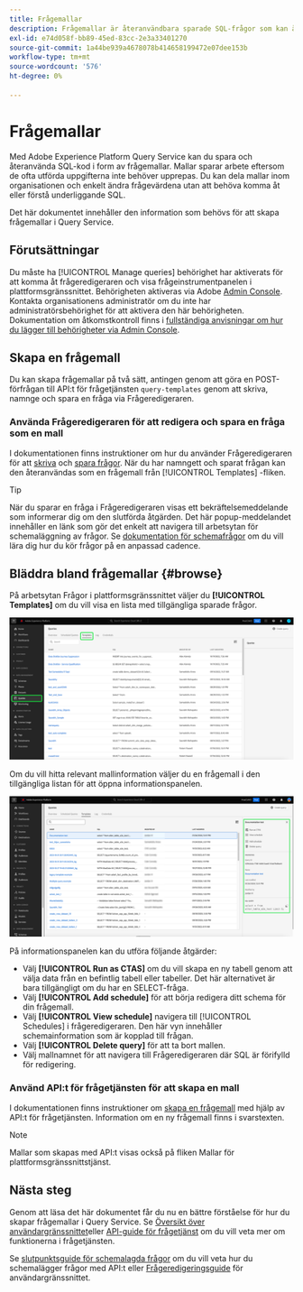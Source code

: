 ```yaml
---
title: Frågemallar
description: Frågemallar är återanvändbara sparade SQL-frågor som kan återanvändas av andra användare för att spara tid och arbete. De kan skapas med Frågeredigeraren eller API:t för frågetjänsten och är tillgängliga för användning på alla Experience Platform-datauppsättningar.
exl-id: e74d058f-bb89-45ed-83cc-2e3a33401270
source-git-commit: 1a44be939a4678078b414658199472e07dee153b
workflow-type: tm+mt
source-wordcount: '576'
ht-degree: 0%

---
```


# Frågemallar

Med Adobe Experience Platform Query Service kan du spara och återanvända SQL-kod i form av frågemallar. Mallar sparar arbete eftersom de ofta utförda uppgifterna inte behöver upprepas. Du kan dela mallar inom organisationen och enkelt ändra frågevärdena utan att behöva komma åt eller förstå underliggande SQL.

Det här dokumentet innehåller den information som behövs för att skapa frågemallar i Query Service.

## Förutsättningar

Du måste ha [!UICONTROL Manage queries] behörighet har aktiverats för att komma åt frågeredigeraren och visa frågeinstrumentpanelen i plattformsgränssnittet. Behörigheten aktiveras via Adobe [Admin Console](https://adminconsole.adobe.com/). Kontakta organisationens administratör om du inte har administratörsbehörighet för att aktivera den här behörigheten. Dokumentation om åtkomstkontroll finns i [fullständiga anvisningar om hur du lägger till behörigheter via Admin Console](../../access-control/home.md).

## Skapa en frågemall

Du kan skapa frågemallar på två sätt, antingen genom att göra en POST-förfrågan till API:t för frågetjänsten `query-templates` genom att skriva, namnge och spara en fråga via Frågeredigeraren.

### Använda Frågeredigeraren för att redigera och spara en fråga som en mall

I dokumentationen finns instruktioner om hur du använder Frågeredigeraren för att [skriva](./user-guide.md#query-authoring) och [spara frågor](./user-guide.md#saving-queries). När du har namngett och sparat frågan kan den återanvändas som en frågemall från [!UICONTROL Templates] -fliken.

>[!TIP]
>
>När du sparar en fråga i Frågeredigeraren visas ett bekräftelsemeddelande som informerar dig om den slutförda åtgärden. Det här popup-meddelandet innehåller en länk som gör det enkelt att navigera till arbetsytan för schemaläggning av frågor. Se [dokumentation för schemafrågor](./query-schedules.md) om du vill lära dig hur du kör frågor på en anpassad cadence.

## Bläddra bland frågemallar {#browse}

På arbetsytan Frågor i plattformsgränssnittet väljer du **[!UICONTROL Templates]** om du vill visa en lista med tillgängliga sparade frågor.

![Frågearbetsytan med fliken Mallar markerad.](../images/ui/query-templates/query-templates.png)

Om du vill hitta relevant mallinformation väljer du en frågemall i den tillgängliga listan för att öppna informationspanelen.

![Panelen Detaljer på arbetsytan Frågor med fråge-ID markerat.](../images/ui/query-templates/details-panel.png)

På informationspanelen kan du utföra följande åtgärder:

* Välj **[!UICONTROL Run as CTAS]** om du vill skapa en ny tabell genom att välja data från en befintlig tabell eller tabeller. Det här alternativet är bara tillgängligt om du har en SELECT-fråga.
* Välj **[!UICONTROL Add schedule]** för att börja redigera ditt schema för din frågemall.
* Välj **[!UICONTROL View schedule]** navigera till [!UICONTROL Schedules] i frågeredigeraren. Den här vyn innehåller schemainformation som är kopplad till frågan.
* Välj **[!UICONTROL Delete query]** för att ta bort mallen.
* Välj mallnamnet för att navigera till Frågeredigeraren där SQL är förifylld för redigering.

### Använd API:t för frågetjänsten för att skapa en mall

I dokumentationen finns instruktioner om [skapa en frågemall](../api/query-templates.md#create-a-query-template) med hjälp av API:t för frågetjänsten. Information om en ny frågemall finns i svarstexten.

>[!NOTE]
>
>Mallar som skapas med API:t visas också på fliken Mallar för plattformsgränssnittstjänst.

## Nästa steg

Genom att läsa det här dokumentet får du nu en bättre förståelse för hur du skapar frågemallar i Query Service. Se [Översikt över användargränssnittet](./overview.md)eller [API-guide för frågetjänst](../api/getting-started.md) om du vill veta mer om funktionerna i frågetjänsten.

Se [slutpunktsguide för schemalagda frågor](../api/scheduled-queries.md) om du vill veta hur du schemalägger frågor med API:t eller [Frågeredigeringsguide](./user-guide.md#scheduled-queries) för användargränssnittet.
